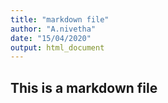 ```yaml
---
title: "markdown file"
author: "A.nivetha"
date: "15/04/2020"
output: html_document
---
```


## This is a markdown file